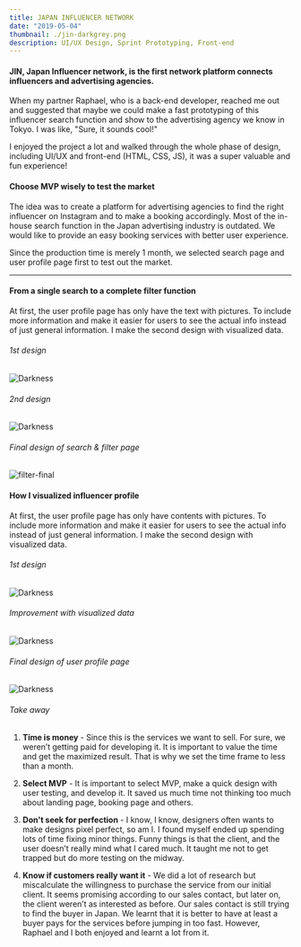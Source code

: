 ```yaml
---
title: JAPAN INFLUENCER NETWORK
date: "2019-05-04"
thumbnail: ./jin-darkgrey.png
description: UI/UX Design, Sprint Prototyping, Front-end
---
```


#### JIN, Japan Influencer network, is the first network platform connects influencers and advertising agencies.

When my partner Raphael, who is a back-end developer, reached me out and suggested that maybe we could make a fast prototyping of this influencer search function and show to the advertising agency we know in Tokyo. I was like, "Sure, it sounds cool!"

I enjoyed the project a lot and walked through the whole phase of design, including UI/UX and front-end (HTML, CSS, JS), it was a super valuable and fun experience!

#### Choose MVP wisely to test the market

The idea was to create a platform for advertising agencies to find the right influencer on Instagram and to make a booking accordingly. Most of the in-house search function in the Japan advertising industry is outdated. We would like to provide an easy booking services with better user experience.

Since the production time is merely 1 month, we selected search page and user profile page first to test out the market.

---

#### From a single search to a complete filter function

At first, the user profile page has only have the text with pictures. To include more information and make it easier for users to see the actual info instead of just general information. I make the second design with visualized data.

###### 1st design

<div class="kg-card kg-image-card">

![Darkness](./search-page1.png)

</div>

###### 2nd design

<div class="kg-card kg-image-card">

![Darkness](./filter-page-model.png)

</div>

###### Final design of search & filter page

<div class="kg-card kg-image-card">

![filter-final](./filter-final.png)

</div>

#### How I visualized influencer profile

At first, the user profile page has only have contents with pictures. To include more information and make it easier for users to see the actual info instead of just general information. I make the second design with visualized data.

###### 1st design

<div class="kg-card kg-image-card">

![Darkness](./influencer-dashboard-1.png)

</div>

###### Improvement with visualized data

<div class="kg-card kg-image-card">

![Darkness](./influencer-dashboard-2.png)

</div>

###### Final design of user profile page

<div class="kg-card kg-image-card">

![Darkness](./influencer-dashboard-5.png)

</div>

###### Take away

1.  **Time is money** - Since this is the services we want to sell. For sure, we weren’t getting paid for developing it. It is important to value the time and get the maximized result. That is why we set the time frame to less than a month.

2.  **Select MVP** - It is important to select MVP, make a quick design with user testing, and develop it. It saved us much time not thinking too much about landing page, booking page and others.

3.  **Don't seek for perfection** - I know, I know, designers often wants to make designs pixel perfect, so am I. I found myself ended up spending lots of time fixing minor things. Funny things is that the client, and the user doesn’t really mind what I cared much. It taught me not to get trapped but do more testing on the midway.

4.  **Know if customers really want it** - We did a lot of research but miscalculate the willingness to purchase the service from our initial client. It seems promising according to our sales contact, but later on, the client weren’t as interested as before. Our sales contact is still trying to find the buyer in Japan. We learnt that it is better to have at least a buyer pays for the services before jumping in too fast. However, Raphael and I both enjoyed and learnt a lot from it.
